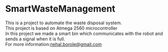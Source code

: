# SmartWasteManagement
This is a project to automate the waste disposal system.<br>
This project is based on Atmega 2560 microcontroller<br>
In this project we made a smart bin which communicates with the robot and sends a signal when it is full.<br>
For more information:nehal.borole@gmail.com

